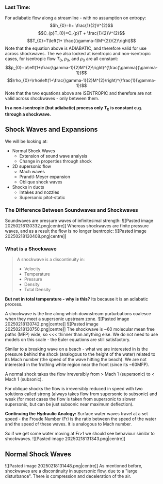 ### Last Time:
For adiabatic flow along a streamline - with no assumption on entropy:
$$h_{0}=h+ \frac{1}{2}V^{2}$$
$$C_{p}T_{0}=C_{p}T + \frac{1}{2}V^{2}$$
$$T_{0}=T\left(1+ \frac{(\gamma-1)M^{2}}{2}\right)$$
Note that the equation above is ADIABATIC, and therefore valid for use across shockwaves.
The we also looked at isentropic and non-isentropic cases, for isentropic flow $T_0$, $p_{0}$, and $\rho_{0}$ are all constant:
$$p_{0}=p\left(1+\frac{\gamma-1}{2}M^{2}\right)^{\frac{\gamma}{\gamma-1}}$$
$$\rho_{0}=\rho\left(1+\frac{\gamma-1}{2}M^{2}\right)^{\frac{1}{\gamma-1}}$$
Note that the two equations above are ISENTROPIC and therefore are not valid across shockwaves - only between them.

**In a non-isentropic (but adiabatic) process only $T_{0}$ is constant e.g. through a shockwave.**
## Shock Waves and Expansions
We will be looking at:
- Normal Shock Waves
	- Extension of sound wave analysis
	- Change in properties through shock
- 2D supersonic flow
	- Mach waves
	- Prandtl-Meyer expansion
	- Oblique shock waves
- Shocks in ducts
	- Intakes and nozzles
	- Supersonic pitot-static
### The Difference Between Soundwaves and Shockwaves
Soundwaves are pressure waves of infinitesimal strength:
![[Pasted image 20250218130332.png|centre]]
Whereas shockwaves are finite pressure waves, and as a result the flow is no longer isentropic:
![[Pasted image 20250218130408.png|centre]]
### What is a Shockwave

> A shockwave is a discontinuity in:
> - Velocity
> - Temperature
> - Pressure
> - Density
> - Total Density

**But not in total temperature - why is this?**
Its because it is an adiabatic process.

A shockwave is the line along which downstream purturbations coalesce when they meet a supersonic upstream zone.
![[Pasted image 20250218130742.png|centre]]
![[Pasted image 20250218130750.png|centre]]
The shockwave is ~60 molecular mean free paths (MFP) wide, so <<< thinner than anything else. We do not need to use models on this scale - the Euler equations are still satisfactory.

Similar to a breaking wave on a beach - what we are interested in is the pressure behind the shock (analogous to the height of the water) related to its Mach number (the speed of the wave hitting the beach). We are not interested in the frothing white region near the front (since its ~60MFP).

A normal shock takes the flow irreversibly from > Mach 1 (supersonic) to < Mach 1 (subsonic).

For oblique shocks the flow is irreversibly reduced in speed with two solutions called strong (always takes flow from supersonic to subsonic) and weak (for most cases the flow is taken from supersonic to slower supersonic, but can be just subsonic near maximum deflection).

**Continuing the Hydraulic Analogy:**
Surface water waves travel at a set speed - the Froude Number (Fr) is the ratio between the speed of the water and the speed of these waves. It is analogous to Mach number.

So if we get some water moving at Fr>1 we should see behaviour similar to shockwaves.
![[Pasted image 20250218131343.png|centre]]
## Normal Shock Waves
![[Pasted image 20250218131448.png|centre]]
As mentioned before, shockwaves are a discontinuity in supersonic flow, due to a "large disturbance".
There is compression and deceleration of the air.
